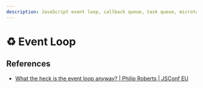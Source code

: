 ```yaml
---
description: JavaScript event loop, callback queue, task queue, microtask queue.
---
```


# ♻️ Event Loop

## References

- [What the heck is the event loop anyway? | Philip Roberts | JSConf EU](https://www.youtube.com/watch?v=8aGhZQkoFbQ&t=4s)
